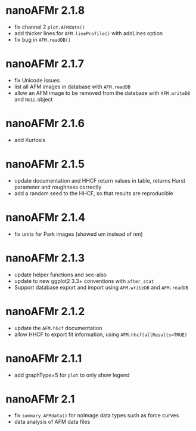 # nanoAFMr 2.1.8

* fix channel 2 `plot.AFMdata()`
* add thicker lines for `AFM.lineProfile()` with addLines option
* fix bug in `AFM.readDB()`

# nanoAFMr 2.1.7

* fix Unicode issues
* list all AFM images in database with `AFM.readDB`
* allow an AFM image to be removed from the database with `AFM.writeDB` and `NULL` object

# nanoAFMr 2.1.6

* add Kurtosis

# nanoAFMr 2.1.5

* update documentation and HHCF return values in table, returns Hurst parameter and roughness correctly
* add a random seed to the HHCF, so that results are reproducible


# nanoAFMr 2.1.4

* fix units for Park images (showed um instead of nm)


# nanoAFMr 2.1.3

* update helper functions and see-also
* update to new ggplot2 3.3+ conventions with `after_stat`
* Support database export and import using `AFM.writeDB` and `AFM.readDB`

# nanoAFMr 2.1.2

* update the `AFM.hhcf` documentation
* allow HHCF to export fit information, using `AFM.hhcf(allResults=TRUE)`

# nanoAFMr 2.1.1

* add graphType=5 for `plot` to only show legend


# nanoAFMr 2.1

* fix `summary.AFMdata()` for noImage data types such as force curves
* data analysis of AFM data files
